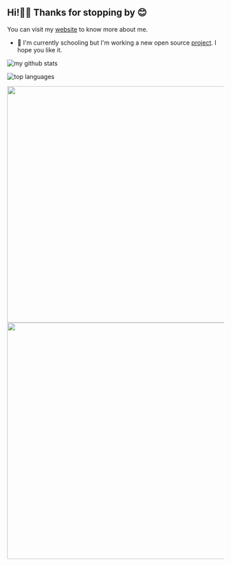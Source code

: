 ## Hi!👋🏾 Thanks for stopping by 😊

You can visit my [website](https://aaron.ourtechnologies.org) to know more about me.

- 🔭 I'm currently schooling but I'm working a new open source [project](https://github.com/Melanin-Framework/melanin-framework-codeigniter). I hope you like it.


![my github stats](https://github-readme-stats.vercel.app/api?username=kurtiz&show_icons=true&theme=codeSTACKr&hide=contribs,prs)

![top languages](https://github-readme-stats.vercel.app/api/top-langs/?username=kurtiz&layout=compact&theme=codeSTACKr)

<img src="https://wakatime.com/share/@kurtiz/05cc74b8-6f7c-47e0-9cdb-b2dc2441555b.svg" width="550px"/>
<img src="https://wakatime.com/share/@kurtiz/573d05b7-7e33-495c-b1bb-1b530cfc868e.svg" width="550px"/>
<!--START_SECTION:badges-->
<!--END_SECTION:badges-->
